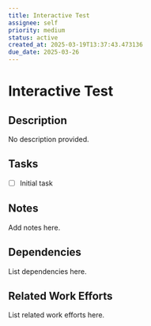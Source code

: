 ```yaml
---
title: Interactive Test
assignee: self
priority: medium
status: active
created_at: 2025-03-19T13:37:43.473136
due_date: 2025-03-26
---
```


# Interactive Test

## Description
No description provided.

## Tasks
- [ ] Initial task

## Notes
Add notes here.

## Dependencies
List dependencies here.

## Related Work Efforts
List related work efforts here.